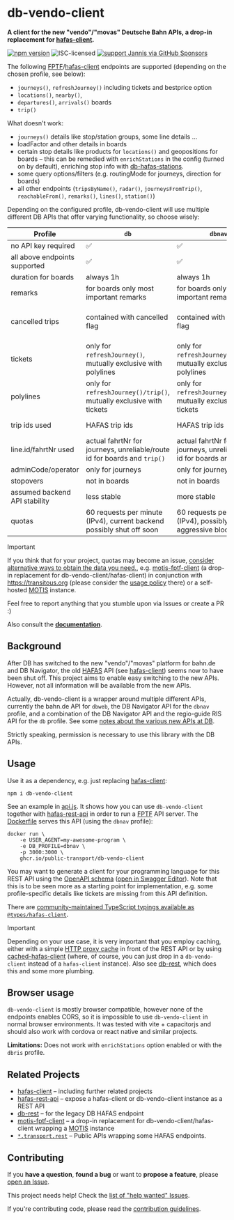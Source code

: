 # db-vendo-client

**A client for the new "vendo"/"movas" Deutsche Bahn APIs, a drop-in replacement for [hafas-client](https://github.com/public-transport/hafas-client/).**

[![npm version](https://img.shields.io/npm/v/db-vendo-client.svg)](https://www.npmjs.com/package/db-vendo-client)
![ISC-licensed](https://img.shields.io/github/license/public-transport/db-vendo-client.svg)
[![support Jannis via GitHub Sponsors](https://img.shields.io/badge/support%20Jannis-donate-fa7664.svg)](https://github.com/sponsors/derhuerst)

The following [FPTF](https://github.com/public-transport/friendly-public-transport-format)/[hafas-client](https://github.com/public-transport/hafas-client/) endpoints are supported (depending on the chosen profile, see below):

* `journeys()`, `refreshJourney()` including tickets and bestprice option
* `locations()`, `nearby()`,
* `departures()`, `arrivals()` boards
* `trip()`

What doesn't work:

* `journeys()` details like stop/station groups, some line details ...
* loadFactor and other details in boards
* certain stop details like products for `locations()` and geopositions for boards – this can be remedied with `enrichStations` in the config (turned on by default), enriching stop info with [db-hafas-stations](https://github.com/derhuerst/db-hafas-stations).
* some query options/filters (e.g. routingMode for journeys, direction for boards)
* all other endpoints (`tripsByName()`, `radar()`, `journeysFromTrip()`, `reachableFrom()`, `remarks()`, `lines()`, `station()`)

Depending on the configured profile, db-vendo-client will use multiple different DB APIs that offer varying functionality, so choose wisely:

| Profile               | `db`              | `dbnav` | `dbweb` | `dbris` |
| -------------         | -------------     | ------------- | ------------- | ------------- |
| no API key required   | ✅                | ✅ |  ✅ | ❌ |
| all above endpoints supported | ✅              | ✅ | except `stop()` | only boards |
| duration for boards   | always 1h         | always 1h | always 1h | up to 12h |
| remarks               | for boards only most important remarks    | for boards only most important remarks | all remarks on boards and journeys | all  remarks |
| cancelled trips       | contained with cancelled flag | contained with cancelled flag | contained with cancelled flag | contained with cancelled flag |
| tickets               | only for `refreshJourney()`, mutually exclusive with polylines | only for `refreshJourney()`, mutually exclusive with polylines | only for `refreshJourney()`, mutually exclusive with polylines | ❌ |
| polylines             | only for `refreshJourney()/trip()`, mutually exclusive with tickets | only for `refreshJourney()/trip()`, mutually exclusive with tickets | only for `refreshJourney()/trip()`, mutually exclusive with tickets | ❌ |
| trip ids used         | HAFAS trip ids | HAFAS trip ids | HAFAS trip ids | RIS trip ids | 
| line.id/fahrtNr used  | actual fahrtNr for journeys, unreliable/route id for boards and `trip()` | actual fahrtNr for journeys, unreliable/route id for boards and `trip()` | unreliable/route id | ✅ |
| adminCode/operator    | only for journeys | only for journeys | only operator | ✅ |
| stopovers             | not in boards | not in boards | ✅ | ✅ |
| assumed backend API stability | less stable | more stable | less stable | more stable |
| quotas | 60 requests per minute (IPv4), current backend possibly shut off soon | 60 requests per minute (IPv4), possibly aggressive blocking | aggressive blocking (IPv4/IPv6) | depends on API key |


> [!IMPORTANT]
> If you think that for your project, quotas may become an issue, [consider alternative ways to obtain the data you need.](https://github.com/derhuerst/db-rest/blob/6/docs/readme.md#why-not-to-use-this-api), e.g. [motis-fptf-client](https://github.com/motis-project/motis-fptf-client) (a drop-in replacement for db-vendo-client/hafas-client) in conjunction with https://transitous.org (please consider the [usage policy](https://transitous.org/api/) there) or a self-hosted [MOTIS](https://github.com/motis-project/motis) instance.

Feel free to report anything that you stumble upon via Issues or create a PR :)

Also consult the **[documentation](docs/readme.md)**.

## Background

After DB has switched to the new "vendo"/"movas" platform for bahn.de and DB Navigator, the old [HAFAS](https://de.wikipedia.org/wiki/HAFAS) API (see [hafas-client](https://github.com/public-transport/hafas-client/)) seems now to have been shut off. This project aims to enable easy switching to the new APIs. However, not all information will be available from the new APIs.

Actually, db-vendo-client is a wrapper around multiple different APIs, currently the bahn.de API for `dbweb`, the DB Navigator API for the `dbnav` profile, and a combination of the DB Navigator API and the regio-guide RIS API for the `db` profile. See some [notes about the various new APIs at DB](docs/db-apis.md).

Strictly speaking, permission is necessary to use this library with the DB APIs.

## Usage

Use it as a dependency, e.g. just replacing [hafas-client](https://github.com/public-transport/hafas-client/):

```
npm i db-vendo-client
```

See an example in [api.js](api.js). It shows how you can use `db-vendo-client` together with [hafas-rest-api](https://github.com/public-transport/hafas-rest-api/) in order to run a [FPTF](https://github.com/public-transport/friendly-public-transport-format) API server. The [Dockerfile](Dockerfile) serves this API (using the `dbnav` profile):

```
docker run \
    -e USER_AGENT=my-awesome-program \
    -e DB_PROFILE=dbnav \
    -p 3000:3000 \
    ghcr.io/public-transport/db-vendo-client
```

You may want to generate a client for your programming language for this REST API using the [OpenAPI schema](docs/openapi.yaml) ([open in Swagger Editor](https://editor.swagger.io/?url=https://raw.githubusercontent.com/public-transport/db-vendo-client/refs/heads/main/docs/openapi.yaml)). Note 
that this is to be seen more as a starting point for implementation, e.g. some profile-specific details like tickets are missing from this API definition.

There are [community-maintained TypeScript typings available as `@types/hafas-client`](https://www.npmjs.com/package/@types/hafas-client). 

> [!IMPORTANT]
> Depending on your use case, it is very important that you employ caching, either with a simple [HTTP proxy cache](https://github.com/traines-source/time-space-train-planner/blob/master/deployments/nginx-cache.conf) in front of the REST API or by using [cached-hafas-client](https://github.com/public-transport/cached-hafas-client) (where, of course, you can just drop in a `db-vendo-client` instead of a `hafas-client` instance). Also see [db-rest](https://github.com/derhuerst/db-rest), which does this and some more plumbing.

## Browser usage

`db-vendo-client` is mostly browser compatible, however none of the endpoints enables CORS, so it is impossible to use `db-vendo-client` in normal browser environments. It was tested with vite + capacitorjs and should also work with cordova or react native and similar projects.

**Limitations:** Does not work with `enrichStations` option enabled or with the `dbris` profile.

## Related Projects

- [hafas-client](https://github.com/public-transport/hafas-client/) – including further related projects
- [hafas-rest-api](https://github.com/public-transport/hafas-rest-api/) – expose a hafas-client or db-vendo-client instance as a REST API
- [db-rest](https://github.com/derhuerst/db-rest/) – for the legacy DB HAFAS endpoint
- [motis-fptf-client](https://github.com/motis-project/motis-fptf-client) – a drop-in replacement for db-vendo-client/hafas-client wrapping a [MOTIS](https://github.com/motis-project/motis) instance
- [`*.transport.rest`](https://transport.rest/) – Public APIs wrapping some HAFAS endpoints.

## Contributing

If you **have a question**, **found a bug** or want to **propose a feature**, please [open an Issue](https://github.com/public-transport/db-vendo-client/issues).

This project needs help! Check the [list of "help wanted" Issues](https://github.com/public-transport/db-vendo-client/issues?q=is%3Aopen+is%3Aissue+label%3A%22help+wanted%22).

If you're contributing code, please read the [contribution guidelines](contributing.md).
